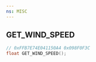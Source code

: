 ```yaml
---
ns: MISC
---
```

## GET_WIND_SPEED

```c
// 0xFFB7E74E041150A4 0x098F0F3C
float GET_WIND_SPEED();
```

